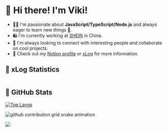# 👋 Hi there! I'm Viki!

- 👨‍💻 I'm passionate about **JavaScript/TypeScript/Node.js** and always eager to learn new things 🌟.
- 🛍️ I'm currently working at [SHEIN](https://www.sheingroup.com) in China.
- 🤝 I'm always looking to connect with interesting people and collaborate on cool projects.
- 📖 Check out my [Notion profile](https://vmoe.notion.site/vmoe/Viki-1d8789fe217f418094085d3c8f9afb83) or [xLog](https://xlog.viki.moe) for more information.

## 📖 xLog Statistics

<a href="https://xlog.viki.moe" target="_blank">
  <picture>
    <source media="(prefers-color-scheme: light)" srcset="https://xlog-card.vercel.app/api/viki-8061?theme=light" />
    <source media="(prefers-color-scheme: dark)" srcset="https://xlog-card.vercel.app/api/viki-8061?theme=dark" />
    <img src="https://xlog-card.vercel.app/api/viki-8061?theme=light" alt="" />
  </picture>
</a>

## 🌟 GitHub Stats

[![Top Langs](https://github-readme-stats.vercel.app/api?username=vikiboss&show_icons=true&theme=calm)](https://github-readme-stats.vercel.app/api?username=vikiboss&show_icons=true&theme=calm)

<picture>
  <source media="(prefers-color-scheme: dark)" srcset="https://proxy.viki.moe/vikiboss/vikiboss/snake/snake-dark.svg?proxy-host=raw.githubusercontent.com">
  <source media="(prefers-color-scheme: light)" srcset="https://proxy.viki.moe/vikiboss/vikiboss/snake/snake.svg?proxy-host=raw.githubusercontent.com">
  <img alt="github contribution grid snake animation" src="https://proxy.viki.moe/vikiboss/vikiboss/snake/snake.svg?proxy-host=raw.githubusercontent.com">
</picture>

![](https://komarev.com/ghpvc/?username=vikiboss&color=orange)
